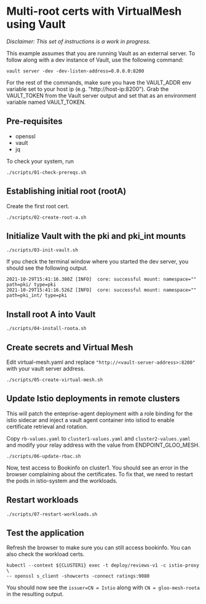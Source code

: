 # Multi-root certs with VirtualMesh using Vault

*Disclaimer: This set of instructions is a work in progress.*

This example assumes that you are running Vault as an external server. To follow along with a dev instance of Vault, use the following command:

```
vault server -dev -dev-listen-address=0.0.0.0:8200
```

For the rest of the commands, make sure you have the VAULT_ADDR env variable set to your host ip (e.g. "http://host-ip:8200").
Grab the VAULT_TOKEN from the Vault server output and set that as an environment variable named VAULT_TOKEN.

## Pre-requisites

- openssl
- vault
- jq

To check your system, run 

```
./scripts/01-check-prereqs.sh
```

## Establishing initial root (rootA)
Create the first root cert.

```
./scripts/02-create-root-a.sh
```

## Initialize Vault with the pki and pki_int mounts

```
./scripts/03-init-vault.sh
```

If you check the terminal window where you started the dev server, you should see the following output.

```
2021-10-29T15:41:16.380Z [INFO]  core: successful mount: namespace="" path=pki/ type=pki
2021-10-29T15:41:16.526Z [INFO]  core: successful mount: namespace="" path=pki_int/ type=pki
```

## Install root A into Vault

```
./scripts/04-install-roota.sh
```

## Create secrets and Virtual Mesh

Edit virtual-mesh.yaml and replace `"http://<vault-server-address>:8200"` with your vault server address.

```
./scripts/05-create-virtual-mesh.sh
```

## Update Istio deployments in remote clusters

This will patch the enteprise-agent deployment with a role binding for the istio sidecar and inject a vault agent container into istiod to enable certificate retrieval and rotation.  

Copy `rb-values.yaml` to `cluster1-values.yaml` and `cluster2-values.yaml` and modify your relay address with the value from ENDPOINT_GLOO_MESH.

```
./scripts/06-update-rbac.sh
```

Now, test access to Bookinfo on cluster1.  You should see an error in the browser complaining about the certificates.  To fix that, we need to restart the pods in istio-system and the workloads.

## Restart workloads

```
./scripts/07-restart-workloads.sh
```

## Test the application

Refresh the browser to make sure you can still access bookinfo.  You can also check the workload certs.

```
kubectl --context ${CLUSTER1} exec -t deploy/reviews-v1 -c istio-proxy \
-- openssl s_client -showcerts -connect ratings:9080
```

You should now see the `issuer=CN = Istio` along with `CN = gloo-mesh-roota` in the resulting output.